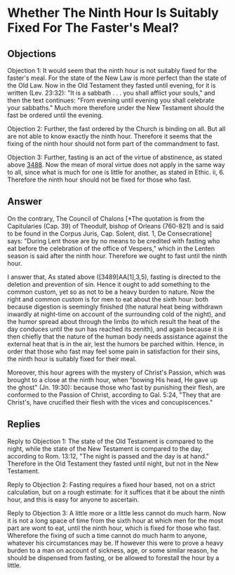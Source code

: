 # Whether The Ninth Hour Is Suitably Fixed For The Faster's Meal?

## Objections

Objection 1: It would seem that the ninth hour is not suitably fixed for the faster's meal. For the state of the New Law is more perfect than the state of the Old Law. Now in the Old Testament they fasted until evening, for it is written (Lev. 23:32): "It is a sabbath . . . you shall afflict your souls," and then the text continues: "From evening until evening you shall celebrate your sabbaths." Much more therefore under the New Testament should the fast be ordered until the evening.

Objection 2: Further, the fast ordered by the Church is binding on all. But all are not able to know exactly the ninth hour. Therefore it seems that the fixing of the ninth hour should not form part of the commandment to fast.

Objection 3: Further, fasting is an act of the virtue of abstinence, as stated above [3488](A[2]). Now the mean of moral virtue does not apply in the same way to all, since what is much for one is little for another, as stated in Ethic. ii, 6. Therefore the ninth hour should not be fixed for those who fast.

## Answer

On the contrary, The Council of Chalons [*The quotation is from the Capitularies (Cap. 39) of Theodulf, bishop of Orleans (760-821) and is said to be found in the Corpus Juris, Cap. Solent, dist. 1, De Consecratione] says: "During Lent those are by no means to be credited with fasting who eat before the celebration of the office of Vespers," which in the Lenten season is said after the ninth hour. Therefore we ought to fast until the ninth hour.

I answer that, As stated above ([3489]AA[1],3,5), fasting is directed to the deletion and prevention of sin. Hence it ought to add something to the common custom, yet so as not to be a heavy burden to nature. Now the right and common custom is for men to eat about the sixth hour: both because digestion is seemingly finished (the natural heat being withdrawn inwardly at night-time on account of the surrounding cold of the night), and the humor spread about through the limbs (to which result the heat of the day conduces until the sun has reached its zenith), and again because it is then chiefly that the nature of the human body needs assistance against the external heat that is in the air, lest the humors be parched within. Hence, in order that those who fast may feel some pain in satisfaction for their sins, the ninth hour is suitably fixed for their meal.

Moreover, this hour agrees with the mystery of Christ's Passion, which was brought to a close at the ninth hour, when "bowing His head, He gave up the ghost" (Jn. 19:30): because those who fast by punishing their flesh, are conformed to the Passion of Christ, according to Gal. 5:24, "They that are Christ's, have crucified their flesh with the vices and concupiscences."

## Replies

Reply to Objection 1: The state of the Old Testament is compared to the night, while the state of the New Testament is compared to the day, according to Rom. 13:12, "The night is passed and the day is at hand." Therefore in the Old Testament they fasted until night, but not in the New Testament.

Reply to Objection 2: Fasting requires a fixed hour based, not on a strict calculation, but on a rough estimate: for it suffices that it be about the ninth hour, and this is easy for anyone to ascertain.

Reply to Objection 3: A little more or a little less cannot do much harm. Now it is not a long space of time from the sixth hour at which men for the most part are wont to eat, until the ninth hour, which is fixed for those who fast. Wherefore the fixing of such a time cannot do much harm to anyone, whatever his circumstances may be. If however this were to prove a heavy burden to a man on account of sickness, age, or some similar reason, he should be dispensed from fasting, or be allowed to forestall the hour by a little.